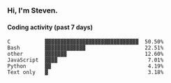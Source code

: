 ### Hi, I'm Steven.

#### Coding activity (past 7 days)
```
C           ▓▓▓▓▓▓▓▓▓▓▓▓▓▓▓▓▓▓▓▓▓▓▓▓▓▓▓▓▓▓  50.50%
Bash        ▓▓▓▓▓▓▓▓▓▓▓▓▓                   22.51%
other       ▓▓▓▓▓▓▓                         12.60%
JavaScript  ▓▓▓▓                             7.01%
Python      ▓▓                               4.19%
Text only   ▓                                3.18%
```
